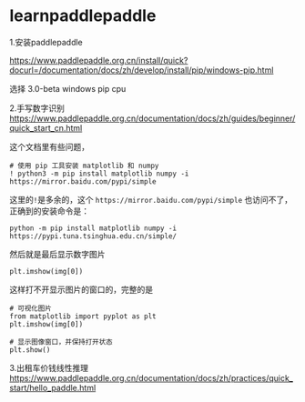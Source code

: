 # learnpaddlepaddle

1.安装paddlepaddle

https://www.paddlepaddle.org.cn/install/quick?docurl=/documentation/docs/zh/develop/install/pip/windows-pip.html

选择
3.0-beta 
windows 
pip 
cpu

2.手写数字识别
https://www.paddlepaddle.org.cn/documentation/docs/zh/guides/beginner/quick_start_cn.html

这个文档里有些问题，

```
# 使用 pip 工具安装 matplotlib 和 numpy
! python3 -m pip install matplotlib numpy -i https://mirror.baidu.com/pypi/simple

```

这里的`!`是多余的，这个 `https://mirror.baidu.com/pypi/simple` 也访问不了，正确到的安装命令是：

```
python -m pip install matplotlib numpy -i https://pypi.tuna.tsinghua.edu.cn/simple/
```

然后就是最后显示数字图片

```
plt.imshow(img[0])
```

这样打不开显示图片的窗口的，完整的是

```
# 可视化图片
from matplotlib import pyplot as plt
plt.imshow(img[0])

# 显示图像窗口，并保持打开状态
plt.show()
```

3.出租车价钱线性推理
https://www.paddlepaddle.org.cn/documentation/docs/zh/practices/quick_start/hello_paddle.html